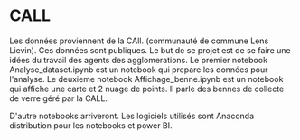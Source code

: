 # CALL
Les données proviennent de la CAll. (communauté de commune Lens Lievin).
Ces données sont publiques.
Le but de se projet est de se faire une idées du travail des agents des agglomerations.
Le premier notebook Analyse_dataset.ipynb est un notebook qui prepare les données pour l'analyse.
Le deuxieme notebook Affichage_benne.ipynb est un notebook qui affiche une carte et 2 nuage de points.
Il parle des bennes de collecte de verre géré par la CALL.

D'autre notebooks arriveront.
Les logiciels utilisés sont Anaconda distribution pour les notebooks et power BI.
